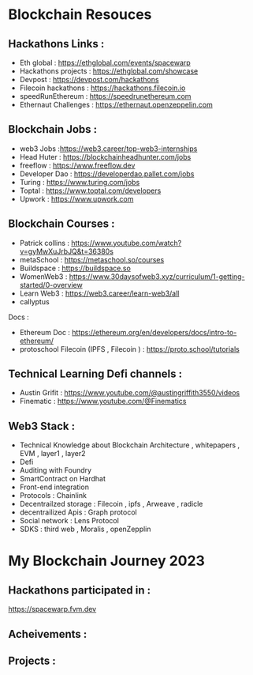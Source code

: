 <!-- @format -->

# Blockchain Resouces

## Hackathons Links :
* Eth global : https://ethglobal.com/events/spacewarp
* Hackathons projects : https://ethglobal.com/showcase
* Devpost : https://devpost.com/hackathons
* Filecoin hackathons : https://hackathons.filecoin.io
* speedRunEthereum : https://speedrunethereum.com
* Ethernaut Challenges : https://ethernaut.openzeppelin.com

## Blockchain Jobs :
* web3 Jobs :https://web3.career/top-web3-internships
* Head Huter : https://blockchainheadhunter.com/jobs
* freeflow : https://www.freeflow.dev
* Developer Dao : https://developerdao.pallet.com/jobs
* Turing : https://www.turing.com/jobs
* Toptal : https://www.toptal.com/developers
* Upwork : https://www.upwork.com


## Blockchain Courses :
* Patrick collins : https://www.youtube.com/watch?v=gyMwXuJrbJQ&t=36380s
* metaSchool : https://metaschool.so/courses
* Buildspace : https://buildspace.so
* WomenWeb3 : https://www.30daysofweb3.xyz/curriculum/1-getting-started/0-overview
* Learn Web3 : https://web3.career/learn-web3/all
* callyptus 

Docs :
* Ethereum Doc : https://ethereum.org/en/developers/docs/intro-to-ethereum/
* protoschool Filecoin (IPFS , Filecoin ) : https://proto.school/tutorials

## Technical Learning Defi channels :

* Austin Grifit : https://www.youtube.com/@austingriffith3550/videos
* Finematic :  https://www.youtube.com/@Finematics


## Web3 Stack :
* Technical Knowledge about Blockchain Architecture , whitepapers , EVM , layer1 , layer2
* Defi  
* Auditing with Foundry
* SmartContract on Hardhat
* Front-end integration
* Protocols : Chainlink 
* Decentrailzed storage : Filecoin , ipfs , Arweave , radicle
* decentrailized Apis : Graph protocol
* Social network : Lens Protocol
* SDKS : third web , Moralis , openZepplin



# My Blockchain Journey 2023

## Hackathons participated in :
https://spacewarp.fvm.dev

## Acheivements :

## Projects :
